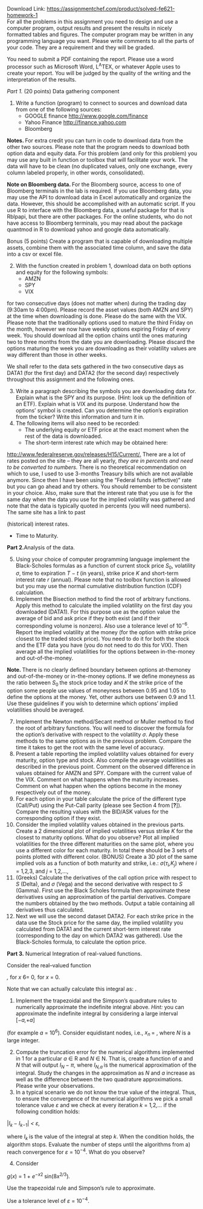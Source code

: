 Download Link: https://assignmentchef.com/product/solved-fe621-homework-1
<br>
For all the problems in this assignment you need to design and use a computer program, output results and present the results in nicely formatted tables and figures. The computer program may be written in any programming language you want. Please write comments to all the parts of your code. They are a requirement and they will be graded.

You need to submit a PDF containing the report. Please use a word processor such as Microsoft Word, L<sup>A</sup>TEX, or whatever Apple uses to create your report. You will be judged by the quality of the writing and the interpretation of the results.

<em>Part 1. </em>(20 points) Data gathering component

<ol>

 <li>Write a function (program) to connect to sources and download data from one of the following sources:

  <ul>

   <li>GOOGLE finance <a href="https://www.google.com/finance">http://www.google.com/finance</a></li>

   <li>Yahoo Finance <a href="https://finance.yahoo.com/">http://finance.yahoo.com</a></li>

   <li>Bloomberg</li>

  </ul></li>

</ol>

<strong>Notes. </strong>For extra credit you can turn in code to download data from the other two sources. Please note that the program needs to download both option data and equity data. For this problem (and only for this problem) you may use any built in function or toolbox that will facilitate your work. The data will have to be clean (no duplicated values, only one exchange, every column labeled properly, in other words, consolidated).

<strong>Note on Bloomberg data. </strong>For the Bloomberg source, access to one of Bloomberg terminals in the lab is required. If you use Bloomberg data, you may use the API to download data in Excel automatically and organize the data. However, this should be accomplished with an automatic script. If you use R to interface with the Bloomberg data, a useful package for that is Rblpapi, but there are other packages. For the online students, who do not have access to Bloomberg terminals, you may read about the package quantmod in R to download yahoo and google data automatically.

Bonus (5 points) Create a program that is capable of downloading multiple assets, combine them with the associated time column, and save the data into a csv or excel file.

<ol start="2">

 <li>With the function created in problem 1, download data on both options and equity for the following symbols:

  <ul>

   <li>AMZN</li>

   <li>SPY</li>

   <li>VIX</li>

  </ul></li>

</ol>

for two consecutive days (does not matter when) during the trading day (9:30am to 4:00pm). Please record the asset values (both AMZN and SPY) at the time when downloading is done. Please do the same with the VIX. Please note that the traditionally options used to mature the third Friday on the month, however we now have weekly options expiring Friday of every week. You should download all the option chains until the ones maturing two to three months from the date you are downloading. Please discard the options maturing the week you are downloading as their volatility values are way different than those in other weeks.

We shall refer to the data sets gathered in the two consecutive days as DATA1 (for the first day) and DATA2 (for the second day) respectively throughout this assignment and the following ones.

<ol start="3">

 <li>Write a paragraph describing the symbols you are downloading data for. Explain what is the SPY and its purpose. (Hint: look up the definition of an ETF). Explain what is VIX and its purpose. Understand how the options’ symbol is created. Can you determine the option’s expiration from the ticker? Write this information and turn it in.</li>

 <li>The following items will also need to be recorded:

  <ul>

   <li>The underlying equity or ETF price at the exact moment when the rest of the data is downloaded.</li>

   <li>The short-term interest rate which may be obtained here:</li>

  </ul></li>

</ol>

<a href="https://www.federalreserve.gov/releases/H15/Current/">http://www.federalreserve.gov/releases/H15/Current/</a><a href="https://www.federalreserve.gov/releases/H15/Current/">.</a> There are a lot of rates posted on the site – they are all yearly, <em>they are in percents and need to be converted to numbers. </em>There is no theoretical recommendation on which to use, I used to use 3-months Treasury bills which are not available anymore. Since then I have been using the “Federal funds (effective)” rate but you can go ahead and try others. You should remember to be consistent in your choice. Also, make sure that the interest rate that you use is for the same day when the data you use for the implied volatility was gathered and note that the data is typically quoted in percents (you will need numbers). The same site has a link to past

(historical) interest rates.

<ul>

 <li>Time to Maturity.</li>

</ul>

<strong>Part 2.</strong>Analysis of the data.

<ol start="5">

 <li>Using your choice of computer programming language implement the Black-Scholes formulas as a function of current stock price <em>S</em><sub>0</sub>, volatility <em>σ</em>, time to expiration <em>T </em>− <em>t </em>(in years), strike price <em>K </em>and short-term interest rate <em>r </em>(annual). Please note that no toolbox function is allowed but you may use the normal cumulative distribution function (CDF) calculation.</li>

 <li>Implement the Bisection method to find the root of arbitrary functions. Apply this method to calculate the implied volatility on the first day you downloaded (DATA1). For this purpose use as the option value the average of bid and ask price if they both exist (and if their corresponding volume is nonzero). Also use a tolerance level of 10<sup>−6</sup>. Report the implied volatility at the money (for the option with strike price closest to the traded stock price). You need to do it for both the stock and the ETF data you have (you do not need to do this for VIX). Then average all the implied volatilities for the options between in-the-money and out-of-the-money.</li>

</ol>

<strong>Note. </strong>There is no clearly defined boundary between options at-themoney and out-of-the-money or in-the-money options. If we define moneyness as the ratio between <em>S</em><sub>0 </sub>the stock price today and <em>K </em>the strike price of the option some people use values of moneyness between 0.95 and 1.05 to define the options at the money. Yet, other authors use between 0.9 and 1.1. Use these guidelines if you wish to determine which options’ implied volatilities should be averaged.

<ol start="7">

 <li>Implement the Newton method/Secant method or Muller method to find the root of arbitrary functions. You will need to discover the formula for the option’s derivative with respect to the volatility <em>σ</em>. Apply these methods to the same options as in the previous problem. Compare the time it takes to get the root with the same level of accuracy.</li>

 <li>Present a table reporting the implied volatility values obtained for every maturity, option type and stock. Also compile the average volatilities as described in the previous point. Comment on the observed difference in values obtained for AMZN and SPY. Compare with the current value of the VIX. Comment on what happens when the maturity increases. Comment on what happen when the options become in the money respectively out of the money.</li>

 <li>For each option in your table calculate the price of the different type (Call/Put) using the Put-Call parity (please see Section 4 from [<strong>?</strong>]). Compare the resulting values with the BID/ASK values for the corresponding option if they exist.</li>

 <li>Consider the implied volatility values obtained in the previous parts. Create a 2 dimensional plot of implied volatilities versus strike <em>K </em>for the closest to maturity options. What do you observe? Plot all implied volatilities for the three different maturities on the same plot, where you use a different color for each maturity. In total there should be 3 sets of points plotted with different color. (BONUS) Create a 3D plot of the same implied vols as a function of both maturity and strike, i.e.: <em>σ</em>(<em>τ<sub>i</sub>,K<sub>j</sub></em>) where <em>i </em>= 1<em>,</em>2<em>,</em>3, and <em>j </em>= 1<em>,</em>2<em>,…,</em></li>

 <li>(Greeks) Calculate the derivatives of the call option price with respect to <em>S </em>(Delta), and <em>σ </em>(Vega) and the second derivative with respect to <em>S </em>(Gamma). First use the Black Scholes formula then approximate these derivatives using an approximation of the partial derivatives. Compare the numbers obtained by the two methods. Output a table containing all derivatives thus calculated.</li>

 <li>Next we will use the second dataset DATA2. For each strike price in the data use the Stock price for the same day, the implied volatility you calculated from DATA1 and the current short-term interest rate (corresponding to the day on which DATA2 was gathered). Use the Black-Scholes formula, to calculate the option price.</li>

</ol>

<strong>Part 3.</strong> Numerical Integration of real-valued functions.

Consider the real–valued function

<em>, </em>for <em>x </em>6= 0<em>, </em>for <em>x </em>= 0<em>.</em>

Note that we can actually calculate this integral as: .

<ol>

 <li>Implement the trapezoidal and the Simpson’s quadrature rules to numerically approximate the indefinite integral above. <em>Hint: </em>you can approximate the indefinite integral by considering a large interval [−<em>a,</em>+<em>a</em>]</li>

</ol>

(for example <em>a </em>= 10<sup>6</sup>). Consider equidistant nodes<em>, </em>i.e., <em>x<sub>n </sub></em>= , where <em>N </em>is a large integer.

<ol start="2">

 <li>Compute the truncation error for the numerical algorithms implemented in 1 for a particular <em>a </em>∈ R and <em>N </em>∈ N. That is, create a function of <em>a </em>and <em>N </em>that will output <em>I<sub>N </sub></em>− <em>π</em>, where <em>I<sub>N,a </sub></em>is the numerical approximation of the integral. Study the changes in the approximation as <em>N </em>and <em>a </em>increase as well as the difference between the two quadrature approximations. Please write your observations.</li>

 <li>In a typical scenario we do not know the true value of the integral. Thus, to ensure the convergence of the numerical algorithms we pick a small tolerance value <em>ε </em>and we check at every iteration <em>k </em>= 1<em>,</em>2<em>,… </em>if the following condition holds:</li>

</ol>

|<em>I<sub>k </sub></em>− <em>I<sub>k</sub></em><sub>−1</sub>| <em>&lt; ε,</em>

where <em>I<sub>k </sub></em>is the value of the integral at step <em>k</em>. When the condition holds, the algorithm stops. Evaluate the number of steps until the algorithms from a) reach convergence for <em>ε </em>= 10<sup>−4</sup>. What do you observe?

<ol start="4">

 <li>Consider</li>

</ol>

<em>g</em>(<em>x</em>) = 1 + <em>e</em><sup>−<em>x</em></sup><sup>2 </sup>sin(8<em>x</em><sup>2<em>/</em>3</sup>)<em>.</em>

Use the trapezoidal rule and Simpson’s rule to approximate.

Use a tolerance level of <em>ε </em>= 10<sup>−4</sup>.